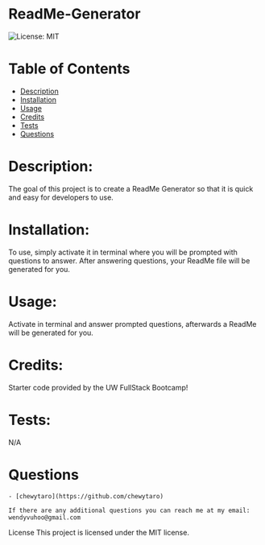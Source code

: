# ReadMe-Generator

  ![License: MIT](https://img.shields.io/badge/License-MIT-yellow.svg)

  # Table of Contents

- [Description](#description)
- [Installation](#installation)
- [Usage](#usage)
- [Credits](#credits)
- [Tests](#tests)
- [Questions](#questions)
    
# Description:
  The goal of this project is to create a ReadMe Generator so that it is quick and easy for developers to use.  

# Installation: 
  To use, simply activate it in terminal where you will be prompted with questions to answer. After answering questions, your ReadMe file will be generated for you.

# Usage:
  Activate in terminal and answer prompted questions, afterwards a ReadMe will be generated for you.
    
# Credits:
  Starter code provided by the UW  FullStack Bootcamp!
    
# Tests:
  N/A
    
# Questions
    
    - [chewytaro](https://github.com/chewytaro)
    
    If there are any additional questions you can reach me at my email: 
    wendyvuhoo@gmail.com


License
  This project is licensed under the MIT license.